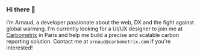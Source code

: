 ### Hi there 👋

I’m Arnaud, a developer passionate about the web, DX and the fight against global warming. I’m currently looking for a UI/UX designer to join me at [Carbometrix](https://carbometrix.com/) in Paris and help me build a precise and scalable carbon reporting solution. Contact me at `arnaud@carbometrix.com` if you’re interested!
